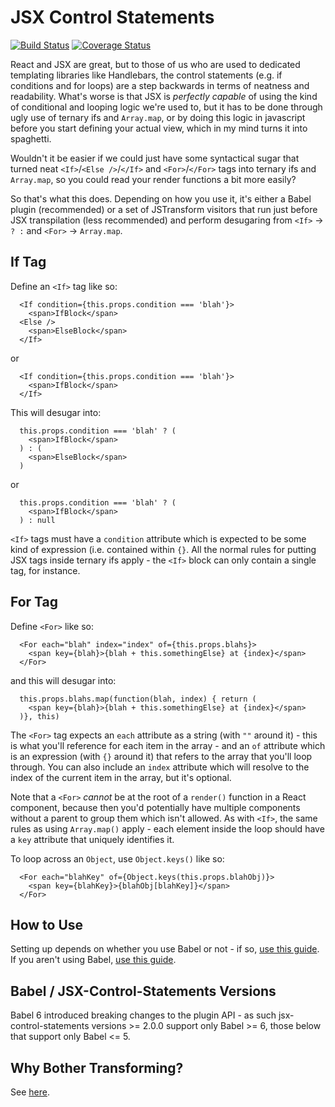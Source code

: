 # JSX Control Statements

[![Build Status](https://travis-ci.org/AlexGilleran/jsx-control-statements.svg?branch=master)](https://travis-ci.org/AlexGilleran/jsx-control-statements) [![Coverage Status](https://coveralls.io/repos/AlexGilleran/jsx-control-statements/badge.svg?branch=master&service=github)](https://coveralls.io/github/AlexGilleran/jsx-control-statements?branch=master)

React and JSX are great, but to those of us who are used to dedicated templating libraries like Handlebars, the control
statements (e.g. if conditions and for loops) are a step backwards in terms of neatness and readability. What's worse is
that JSX is _perfectly capable_ of using the kind of conditional and looping logic we're used to, but it has to be done
through ugly use of ternary ifs and `Array.map`, or by doing this logic in javascript before you start defining your
actual view, which in my mind turns it into spaghetti.

Wouldn't it be easier if we could just have some syntactical sugar that turned neat `<If>`/`<Else />`/`</If>` and
`<For>`/`</For>` tags into ternary ifs and `Array.map`, so you could read your render functions a bit more easily?

So that's what this does. Depending on how you use it, it's either a Babel plugin (recommended) or a set of
JSTransform visitors that run just before JSX transpilation (less recommended) and perform desugaring from
`<If>` -> ` ? : ` and `<For>` -> `Array.map`.

## If Tag

Define an `<If>` tag like so:

```
  <If condition={this.props.condition === 'blah'}>
    <span>IfBlock</span>
  <Else />
    <span>ElseBlock</span>
  </If>
```

or

```
  <If condition={this.props.condition === 'blah'}>
    <span>IfBlock</span>
  </If>
```

This will desugar into:

```
  this.props.condition === 'blah' ? (
    <span>IfBlock</span>
  ) : (
    <span>ElseBlock</span>
  )
```

or

```
  this.props.condition === 'blah' ? (
    <span>IfBlock</span>
  ) : null
```

`<If>` tags must have a `condition` attribute which is expected to be some kind of expression (i.e. contained within
`{}`. All the normal rules for putting JSX tags inside ternary ifs apply - the `<If>` block can only contain a single
tag, for instance.

## For Tag

Define `<For>` like so:

```
  <For each="blah" index="index" of={this.props.blahs}>
    <span key={blah}>{blah + this.somethingElse} at {index}</span>
  </For>
```

and this will desugar into:

```
  this.props.blahs.map(function(blah, index) { return (
    <span key={blah}>{blah + this.somethingElse} at {index}</span>
  )}, this)
```

The `<For>` tag expects an `each` attribute as a string (with `""` around it) - this is what you'll reference for each
item in the array - and an `of` attribute which is an expression (with `{}` around it) that refers to the array that
you'll loop through. You can also include an `index` attribute which will resolve to the index of the current item in
the array, but it's optional.

Note that a `<For>` *cannot* be at the root of a `render()` function in a React component, because then you'd
potentially have multiple components without a parent to group them which isn't allowed. As with `<If>`, the same rules
as using `Array.map()` apply - each element inside the loop should have a `key` attribute that uniquely identifies it.

To loop across an `Object`, use `Object.keys()` like so:

```
  <For each="blahKey" of={Object.keys(this.props.blahObj)}>
    <span key={blahKey}>{blahObj[blahKey]}</span>
  </For>
```
## How to Use
Setting up depends on whether you use Babel or not - if so, [use this guide](https://github.com/AlexGilleran/jsx-control-statements/wiki/Using-With-Babel). If you aren't using Babel, [use this guide](https://github.com/AlexGilleran/jsx-control-statements/wiki/Using-with-JSTransform).

## Babel / JSX-Control-Statements Versions
Babel 6 introduced breaking changes to the plugin API - as such jsx-control-statements versions >= 2.0.0 support only Babel >= 6, those below that support only Babel <= 5.

## Why Bother Transforming?
See [here](https://github.com/AlexGilleran/jsx-control-statements/wiki/Why-Transform).
